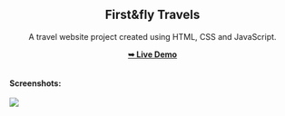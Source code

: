 <h2 align="center">First&fly Travels</h2>
<div align="center">
<p>A travel website project created using HTML, CSS and JavaScript.</p>
<a href="https://praveenkumar0101.github.io/First-fly-travel/" target="_blank"><strong>➥ Live Demo</strong></a>
</div> <br/><br/>
<b>Screenshots:</b> <br/><br/>
<img src="https://github.com/mohdrahil101/firstflight-travels/blob/main/readme%20images/readme-image.jpg"></img>

